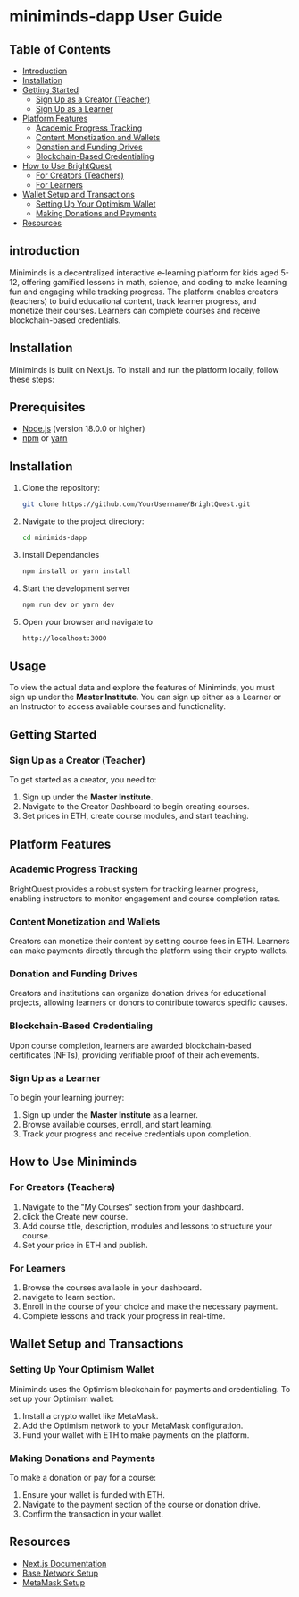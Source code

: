 # miniminds-dapp User Guide

## Table of Contents
- [Introduction](#introduction)
- [Installation](#introduction)
- [Getting Started](#getting-started)
  - [Sign Up as a Creator (Teacher)](#sign-up-as-a-creator-teacher)
  - [Sign Up as a Learner](#sign-up-as-a-learner)
- [Platform Features](#platform-features)
  - [Academic Progress Tracking](#academic-progress-tracking)
  - [Content Monetization and Wallets](#content-monetization-and-wallets)
  - [Donation and Funding Drives](#donation-and-funding-drives)
  - [Blockchain-Based Credentialing](#blockchain-based-credentialing)
- [How to Use BrightQuest](#how-to-use-brightquest)
  - [For Creators (Teachers)](#for-creators-teachers)
  - [For Learners](#for-learners)
- [Wallet Setup and Transactions](#wallet-setup-and-transactions)
  - [Setting Up Your Optimism Wallet](#setting-up-your-optimism-wallet)
  - [Making Donations and Payments](#making-donations-and-payments)
- [Resources](#resources)

## introduction
Miniminds is a decentralized interactive e-learning platform for kids aged 5-12, offering gamified lessons in math, science, and coding to make learning fun and engaging while tracking progress. The platform enables creators (teachers) to build educational content, track learner progress, and monetize their courses. Learners can complete courses and receive blockchain-based credentials.

## Installation

Miniminds is built on Next.js. To install and run the platform locally, follow these steps:

## Prerequisites
- [Node.js](https://nodejs.org/) (version 18.0.0 or higher)
- [npm](https://www.npmjs.com/) or [yarn](https://yarnpkg.com/)

## Installation

1. Clone the repository:
   ```bash
   git clone https://github.com/YourUsername/BrightQuest.git

2. Navigate to the project directory:
   ``` bash
   cd minimids-dapp
3. install Dependancies
   ``` bash
   npm install or yarn install
4. Start the development server
   ``` bash
   npm run dev or yarn dev
5. Open your browser and navigate to
   ``` bash
   http://localhost:3000

## Usage
To view the actual data and explore the features of Miniminds, you must sign up under the **Master Institute**. You can sign up either as a Learner or an Instructor to access available courses and functionality.

## Getting Started

### Sign Up as a Creator (Teacher)
To get started as a creator, you need to:

1. Sign up under the **Master Institute**.
2. Navigate to the Creator Dashboard to begin creating courses.
3. Set prices in ETH, create course modules, and start teaching.

## Platform Features

### Academic Progress Tracking
BrightQuest provides a robust system for tracking learner progress, enabling instructors to monitor engagement and course completion rates.

### Content Monetization and Wallets
Creators can monetize their content by setting course fees in ETH. Learners can make payments directly through the platform using their crypto wallets.

### Donation and Funding Drives
Creators and institutions can organize donation drives for educational projects, allowing learners or donors to contribute towards specific causes.

### Blockchain-Based Credentialing
Upon course completion, learners are awarded blockchain-based certificates (NFTs), providing verifiable proof of their achievements.

### Sign Up as a Learner
To begin your learning journey:

1. Sign up under the **Master Institute** as a learner.
2. Browse available courses, enroll, and start learning.
3. Track your progress and receive credentials upon completion.

## How to Use Miniminds

### For Creators (Teachers)
1. Navigate to the "My Courses" section from your dashboard.
2. click the Create new course.
3. Add course title, description, modules and lessons to structure your course.
4. Set your price in ETH and publish.

### For Learners
1. Browse the courses available in your dashboard.
2. navigate to learn section.
3. Enroll in the course of your choice and make the necessary payment.
4. Complete lessons and track your progress in real-time.

## Wallet Setup and Transactions

### Setting Up Your Optimism Wallet
Miniminds uses the Optimism blockchain for payments and credentialing. To set up your Optimism wallet:

1. Install a crypto wallet like MetaMask.
2. Add the Optimism network to your MetaMask configuration.
3. Fund your wallet with ETH to make payments on the platform.

### Making Donations and Payments
To make a donation or pay for a course:

1. Ensure your wallet is funded with ETH.
2. Navigate to the payment section of the course or donation drive.
3. Confirm the transaction in your wallet.

## Resources

- [Next.js Documentation](https://nextjs.org/docs)
- [Base Network Setup](https://community.optimism.io/docs/developers/metamask.html](https://docs.base.org/docs/using-base/))
- [MetaMask Setup](https://metamask.io/faqs/)





